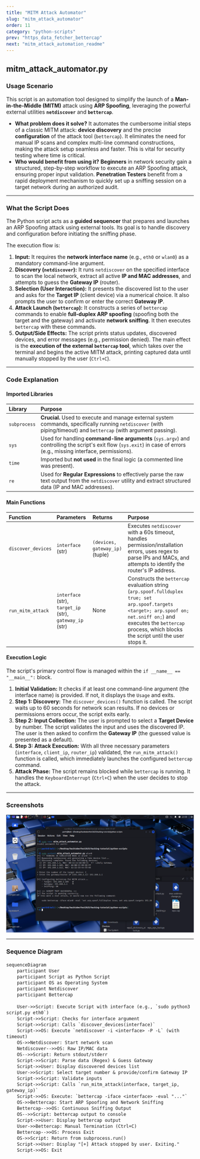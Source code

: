 ```yaml
---
title: "MITM Attack Automator"
slug: "mitm_attack_automator"
order: 11
category: "python-scripts"
prev: "https_data_fetcher_bettercap"
next: "mitm_attack_automation_readme"
---
```


## mitm_attack_automator.py

### Usage Scenario

This script is an automation tool designed to simplify the launch of a **Man-in-the-Middle (MITM)** attack using **ARP Spoofing**, leveraging the powerful external utilities **`netdiscover`** and **`bettercap`**.

* **What problem does it solve?** It automates the cumbersome initial steps of a classic MITM attack: **device discovery** and the precise **configuration** of the attack tool (`bettercap`). It eliminates the need for manual IP scans and complex multi-line command constructions, making the attack setup seamless and faster. This is vital for security testing where time is critical.
* **Who would benefit from using it?** **Beginners** in network security gain a structured, step-by-step workflow to execute an ARP Spoofing attack, ensuring proper input validation. **Penetration Testers** benefit from a rapid deployment mechanism to quickly set up a sniffing session on a target network during an authorized audit.

---

### What the Script Does

The Python script acts as a **guided sequencer** that prepares and launches an ARP Spoofing attack using external tools. Its goal is to handle discovery and configuration before initiating the sniffing phase.

The execution flow is:

1.  **Input:** It requires the **network interface name** (e.g., `eth0` or `wlan0`) as a mandatory command-line argument.
2.  **Discovery (`netdiscover`):** It runs `netdiscover` on the specified interface to scan the local network, extract all active **IP and MAC addresses**, and attempts to guess the **Gateway IP** (router).
3.  **Selection (User Interaction):** It presents the discovered list to the user and asks for the **Target IP** (client device) via a numerical choice. It also prompts the user to confirm or enter the correct **Gateway IP**.
4.  **Attack Launch (`bettercap`):** It constructs a series of `bettercap` commands to enable **full-duplex ARP spoofing** (spoofing both the target and the gateway) and activate **network sniffing**. It then executes `bettercap` with these commands.
5.  **Output/Side Effects:** The script prints status updates, discovered devices, and error messages (e.g., permission denied). The main effect is the **execution of the external `bettercap` tool**, which takes over the terminal and begins the active MITM attack, printing captured data until manually stopped by the user (`Ctrl+C`).

---

### Code Explanation

#### Imported Libraries

| Library | Purpose |
| :--- | :--- |
| `subprocess` | **Crucial.** Used to execute and manage external system commands, specifically running `netdiscover` (with piping/timeout) and `bettercap` (with argument passing). |
| `sys` | Used for handling **command-line arguments** (`sys.argv`) and controlling the script's exit flow (`sys.exit`) in case of errors (e.g., missing interface, permissions). |
| `time` | Imported but **not used** in the final logic (a commented line was present). |
| `re` | Used for **Regular Expressions** to effectively parse the raw text output from the `netdiscover` utility and extract structured data (IP and MAC addresses). |

#### Main Functions

| Function | Parameters | Returns | Purpose |
| :--- | :--- | :--- | :--- |
| `discover_devices` | `interface` (str) | `(devices, gateway_ip)` (tuple) | Executes `netdiscover` with a 60s timeout, handles permission/installation errors, uses regex to parse IPs and MACs, and attempts to identify the router's IP address. |
| `run_mitm_attack` | `interface` (str), `target_ip` (str), `gateway_ip` (str) | None | Constructs the `bettercap` evaluation string (`arp.spoof.fullduplex true; set arp.spoof.targets <target>; arp.spoof on; net.sniff on;`) and executes the `bettercap` process, which blocks the script until the user stops it. |

#### Execution Logic

The script's primary control flow is managed within the `if __name__ == "__main__":` block.

1.  **Initial Validation:** It checks if at least one command-line argument (the interface name) is provided. If not, it displays the `Usage` and exits.
2.  **Step 1: Discovery:** The `discover_devices()` function is called. The script waits up to 60 seconds for network scan results. If no devices or permissions errors occur, the script exits early.
3.  **Step 2: Input Collection:** The user is prompted to select a **Target Device** by number. The script validates the input and uses the discovered IP. The user is then asked to confirm the **Gateway IP** (the guessed value is presented as a default).
4.  **Step 3: Attack Execution:** With all three necessary parameters (`interface`, `client_ip`, `router_ip`) validated, the `run_mitm_attack()` function is called, which immediately launches the configured `bettercap` command.
5.  **Attack Phase:** The script remains blocked while `bettercap` is running. It handles the `KeyboardInterrupt` (`Ctrl+C`) when the user decides to stop the attack.
          
---

### Screenshots

![mitm_attack_automator.py running](/imgs/mitm_attack_automator.png)

---

### Sequence Diagram

```mermaid
sequenceDiagram
    participant User
    participant Script as Python Script
    participant OS as Operating System
    participant Netdiscover
    participant Bettercap

    User->>Script: Execute Script with interface (e.g., `sudo python3 script.py eth0`)
    Script->>Script: Checks for interface argument
    Script->>Script: Calls `discover_devices(interface)`
    Script->>OS: Execute `netdiscover -i <interface> -P -L` (with timeout)
    OS->>Netdiscover: Start network scan
    Netdiscover-->>OS: Raw IP/MAC data
    OS-->>Script: Return stdout/stderr
    Script->>Script: Parse data (Regex) & Guess Gateway
    Script->>User: Display discovered devices list
    User->>Script: Select target number & provide/confirm Gateway IP
    Script->>Script: Validate inputs
    Script->>Script: Calls `run_mitm_attack(interface, target_ip, gateway_ip)`
    Script->>OS: Execute: `bettercap -iface <interface> -eval "..."`
    OS->>Bettercap: Start ARP Spoofing and Network Sniffing
    Bettercap-->>OS: Continuous Sniffing Output
    OS-->>Script: bettercap output to console
    Script->>User: Display bettercap output
    User->>Bettercap: Manual Termination (Ctrl+C)
    Bettercap-->>OS: Process Exit
    OS->>Script: Return from subprocess.run()
    Script->>User: Display "[+] Attack stopped by user. Exiting."
    Script->>OS: Exit